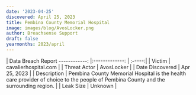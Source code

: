 ```yaml
---
date: '2023-04-25'
discovered: April 25, 2023
title: Pembina County Memorial Hospital
image: images/blog/AvosLocker.png
author: Breachsense Support
draft: false
yearmonths: 2023/april
---
```



| Data Breach Report
------------:     |:-------------:    | :-----:|
| Victim      | cavalierhospital.com      | 
| Threat Actor      | AvosLocker      | 
| Date Discovered      | Apr 25, 2023      | 
| Description      | Pembina County Memorial Hospital is the health care provider of choice to the people of Pembina County and the surrounding region.      | 
| Leak Size      | Unknown      | 

